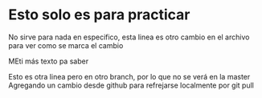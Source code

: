 # Esto solo es para practicar

No sirve para nada en especifico,
esta linea es otro cambio en el archivo para ver como se marca el cambio

MEti más texto pa saber

Esto es otra linea pero en otro branch, por lo que no se verá en la master
Agregando un cambio desde github para refrejarse localmente por git pull
